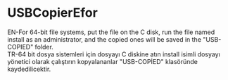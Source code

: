 # USBCopierEfor
EN-For 64-bit file systems, put the file on the C disk, run the file named install as an administrator, and the copied ones will be saved in the "USB-COPIED" folder.                 
TR-64 bit dosya sistemleri için dosyayı C diskine atın install isimli dosyayı yönetici olarak çalıştırın kopyalananlar "USB-COPİED" klasöründe kaydedilicektir.
